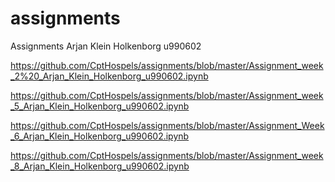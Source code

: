# assignments
Assignments Arjan Klein Holkenborg u990602

https://github.com/CptHospels/assignments/blob/master/Assignment_week_2%20_Arjan_Klein_Holkenborg_u990602.ipynb

https://github.com/CptHospels/assignments/blob/master/Assignment_week_5_Arjan_Klein_Holkenborg_u990602.ipynb

https://github.com/CptHospels/assignments/blob/master/Assignment_Week_6_Arjan_Klein_Holkenborg_u990602.ipynb

https://github.com/CptHospels/assignments/blob/master/Assignment_week_8_Arjan_Klein_Holkenborg_u990602.ipynb
